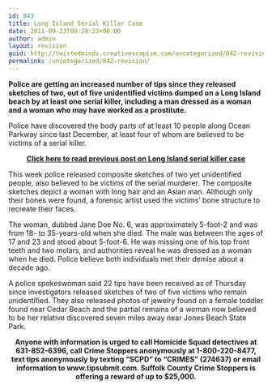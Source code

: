 ```yaml
---
id: 843
title: Long Island Serial Killer Case
date: 2011-09-23T09:29:23+00:00
author: admin
layout: revision
guid: http://twistedminds.creativescapism.com/uncategorized/842-revision/
permalink: /uncategorized/842-revision/
---
```

<p class="dropcap-first">
  <strong>Police are getting an increased number of tips since they released sketches of two, out of five unidentified victims dumped on a Long Island beach by at least one serial killer, including a man dressed as a woman and a woman who may have worked as a prostitute.</strong>
</p>

Police have discovered the body parts of at least 10 people along Ocean Parkway since last December, at least four of whom are believed to be victims of a serial killer.

<p style="text-align: center;">
  <strong><a title="previous post" href="http://twistedminds.creativescapism.com/serial_killers/long-island-serial-killer/">Click here to read previous post on Long Island serial killer case</a></strong>
</p>

This week police released composite sketches of two yet unidentified people, also believed to be victims of the serial murderer. The composite sketches depict a woman with long hair and an Asian man. Although only their bones were found, a forensic artist used the victims&#8217; bone structure to recreate their faces.

The woman, dubbed Jane Doe No. 6, was approximately 5-foot-2 and was from 18- to 35-years-old when she died. The male was between the ages of 17 and 23 and stood about 5-foot-6. He was missing one of his top front teeth and two molars, and authorities reveal he was dressed as a woman when he died. Police believe both individuals met their demise about a decade ago.

A police spokeswoman said 22 tips have been received as of Thursday since investigators released sketches of two of five victims who remain unidentified. They also released photos of jewelry found on a female toddler found near Cedar Beach and the partial remains of a woman now believed to be her relative discovered seven miles away near Jones Beach State Park.

<p style="text-align: center;">
  <strong>Anyone with information is urged to call Homicide Squad detectives at 631-852-6396, call Crime Stoppers anonymously at 1-800-220-8477, text tips anonymously by texting “SCPD” to “CRIMES” (274637) or email information to www.tipsubmit.com. Suffolk County Crime Stoppers is offering a reward of up to $25,000.</strong>
</p>